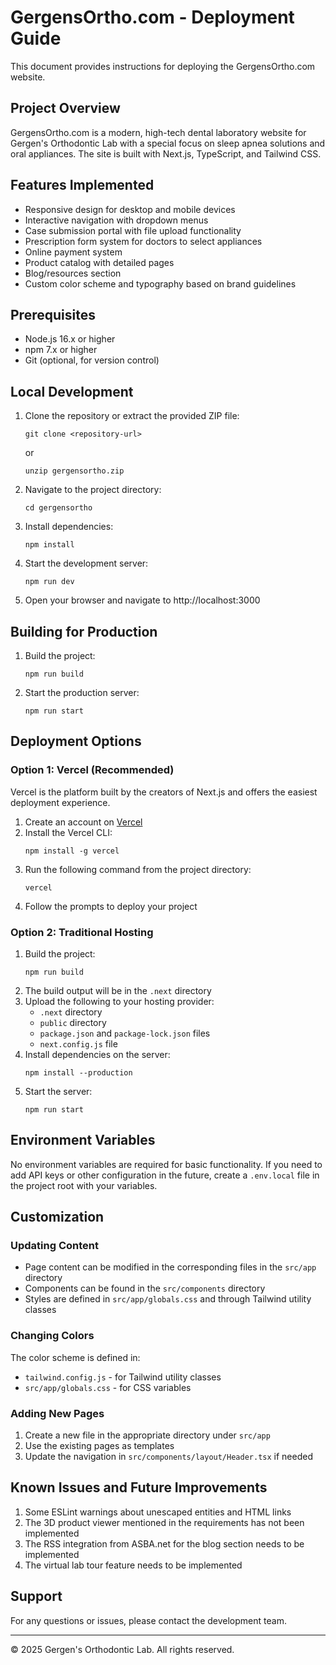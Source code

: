 # GergensOrtho.com - Deployment Guide

This document provides instructions for deploying the GergensOrtho.com website.

## Project Overview

GergensOrtho.com is a modern, high-tech dental laboratory website for Gergen's Orthodontic Lab with a special focus on sleep apnea solutions and oral appliances. The site is built with Next.js, TypeScript, and Tailwind CSS.

## Features Implemented

- Responsive design for desktop and mobile devices
- Interactive navigation with dropdown menus
- Case submission portal with file upload functionality
- Prescription form system for doctors to select appliances
- Online payment system
- Product catalog with detailed pages
- Blog/resources section
- Custom color scheme and typography based on brand guidelines

## Prerequisites

- Node.js 16.x or higher
- npm 7.x or higher
- Git (optional, for version control)

## Local Development

1. Clone the repository or extract the provided ZIP file:
   ```
   git clone <repository-url>
   ```
   or
   ```
   unzip gergensortho.zip
   ```

2. Navigate to the project directory:
   ```
   cd gergensortho
   ```

3. Install dependencies:
   ```
   npm install
   ```

4. Start the development server:
   ```
   npm run dev
   ```

5. Open your browser and navigate to http://localhost:3000

## Building for Production

1. Build the project:
   ```
   npm run build
   ```

2. Start the production server:
   ```
   npm run start
   ```

## Deployment Options

### Option 1: Vercel (Recommended)

Vercel is the platform built by the creators of Next.js and offers the easiest deployment experience.

1. Create an account on [Vercel](https://vercel.com)
2. Install the Vercel CLI:
   ```
   npm install -g vercel
   ```
3. Run the following command from the project directory:
   ```
   vercel
   ```
4. Follow the prompts to deploy your project

### Option 2: Traditional Hosting

1. Build the project:
   ```
   npm run build
   ```
2. The build output will be in the `.next` directory
3. Upload the following to your hosting provider:
   - `.next` directory
   - `public` directory
   - `package.json` and `package-lock.json` files
   - `next.config.js` file
4. Install dependencies on the server:
   ```
   npm install --production
   ```
5. Start the server:
   ```
   npm run start
   ```

## Environment Variables

No environment variables are required for basic functionality. If you need to add API keys or other configuration in the future, create a `.env.local` file in the project root with your variables.

## Customization

### Updating Content

- Page content can be modified in the corresponding files in the `src/app` directory
- Components can be found in the `src/components` directory
- Styles are defined in `src/app/globals.css` and through Tailwind utility classes

### Changing Colors

The color scheme is defined in:
- `tailwind.config.js` - for Tailwind utility classes
- `src/app/globals.css` - for CSS variables

### Adding New Pages

1. Create a new file in the appropriate directory under `src/app`
2. Use the existing pages as templates
3. Update the navigation in `src/components/layout/Header.tsx` if needed

## Known Issues and Future Improvements

1. Some ESLint warnings about unescaped entities and HTML links
2. The 3D product viewer mentioned in the requirements has not been implemented
3. The RSS integration from ASBA.net for the blog section needs to be implemented
4. The virtual lab tour feature needs to be implemented

## Support

For any questions or issues, please contact the development team.

---

© 2025 Gergen's Orthodontic Lab. All rights reserved.
